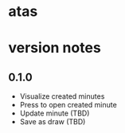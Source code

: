 # atas

# version notes

## 0.1.0
* Visualize created minutes
* Press to open created minute
* Update minute (TBD)
* Save as draw (TBD)